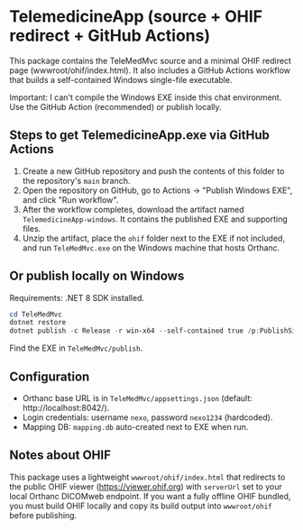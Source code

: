 # TelemedicineApp (source + OHIF redirect + GitHub Actions)

This package contains the TeleMedMvc source and a minimal OHIF redirect page (wwwroot/ohif/index.html).
It also includes a GitHub Actions workflow that builds a self-contained Windows single-file executable.

Important: I can't compile the Windows EXE inside this chat environment. Use the GitHub Action (recommended) or publish locally.

## Steps to get TelemedicineApp.exe via GitHub Actions
1. Create a new GitHub repository and push the contents of this folder to the repository's `main` branch.
2. Open the repository on GitHub, go to Actions -> "Publish Windows EXE", and click "Run workflow".
3. After the workflow completes, download the artifact named `TelemedicineApp-windows`. It contains the published EXE and supporting files.
4. Unzip the artifact, place the `ohif` folder next to the EXE if not included, and run `TeleMedMvc.exe` on the Windows machine that hosts Orthanc.

## Or publish locally on Windows
Requirements: .NET 8 SDK installed.
```powershell
cd TeleMedMvc
dotnet restore
dotnet publish -c Release -r win-x64 --self-contained true /p:PublishSingleFile=true -o publish
```
Find the EXE in `TeleMedMvc/publish`.

## Configuration
- Orthanc base URL is in `TeleMedMvc/appsettings.json` (default: http://localhost:8042/).
- Login credentials: username `nexo`, password `nexo1234` (hardcoded).
- Mapping DB: `mapping.db` auto-created next to EXE when run.

## Notes about OHIF
This package uses a lightweight `wwwroot/ohif/index.html` that redirects to the public OHIF viewer (https://viewer.ohif.org) with `serverUrl` set to your local Orthanc DICOMweb endpoint.
If you want a fully offline OHIF bundled, you must build OHIF locally and copy its build output into `wwwroot/ohif` before publishing.